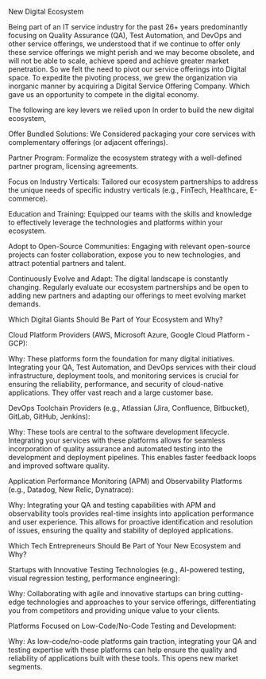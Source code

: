 New Digital Ecosystem

Being part of an IT service industry for the past 26+ years predominantly focusing on Quality Assurance (QA), Test Automation, and DevOps and other service offerings, we understood that if we continue to offer only these service offerings we might perish and we may become obsolete, and will not be able to scale, achieve speed and achieve greater market penetration.  So we felt the need to pivot our service offerings into Digital space. To expedite the pivoting process, we grew the organization via inorganic manner by acquiring a Digital Service Offering Company. Which gave us an opportunity to compete in the digital economy. 

The following are key levers we relied upon In order to build the new digital ecosystem, 

Offer Bundled Solutions: We Considered packaging your core services with complementary offerings (or adjacent offerings).

Partner Program: Formalize the ecosystem strategy with a well-defined partner program, licensing agreements. 

Focus on Industry Verticals: Tailored our ecosystem partnerships to address the unique needs of specific industry verticals (e.g., FinTech, Healthcare, E-commerce). 

Education and Training: Equipped our teams with the skills and knowledge to effectively leverage the technologies and platforms within your ecosystem. 

Adopt to Open-Source Communities: Engaging with relevant open-source projects can foster collaboration, expose you to new technologies, and attract potential partners and talent.

Continuously Evolve and Adapt: The digital landscape is constantly changing. Regularly evaluate our ecosystem partnerships and be open to adding new partners and adapting our offerings to meet evolving market demands.

Which Digital Giants Should Be Part of Your Ecosystem and Why?

Cloud Platform Providers (AWS, Microsoft Azure, Google Cloud Platform - GCP): 

Why: These platforms form the foundation for many digital initiatives. Integrating your QA, Test Automation, and DevOps services with their cloud infrastructure, deployment tools, and monitoring services is crucial for ensuring the reliability, performance, and security of cloud-native applications. They offer vast reach and a large customer base.

DevOps Toolchain Providers (e.g., Atlassian (Jira, Confluence, Bitbucket), GitLab, GitHub, Jenkins): 

Why: These tools are central to the software development lifecycle. Integrating your services with these platforms allows for seamless incorporation of quality assurance and automated testing into the development and deployment pipelines. This enables faster feedback loops and improved software quality.

Application Performance Monitoring (APM) and Observability Platforms (e.g., Datadog, New Relic, Dynatrace): 

Why: Integrating your QA and testing capabilities with APM and observability tools provides real-time insights into application performance and user experience. This allows for proactive identification and resolution of issues, ensuring the quality and stability of deployed applications.

Which Tech Entrepreneurs Should Be Part of Your New Ecosystem and Why?

Startups with Innovative Testing Technologies (e.g., AI-powered testing, visual regression testing, performance engineering): 

Why: Collaborating with agile and innovative startups can bring cutting-edge technologies and approaches to your service offerings, differentiating you from competitors and providing unique value to your clients.

Platforms Focused on Low-Code/No-Code Testing and Development: 

Why: As low-code/no-code platforms gain traction, integrating your QA and testing expertise with these platforms can help ensure the quality and reliability of applications built with these tools. This opens new market segments.